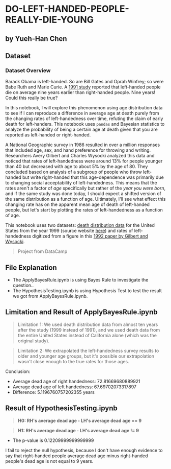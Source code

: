 # DO-LEFT-HANDED-PEOPLE-REALLY-DIE-YOUNG
## by Yueh-Han Chen
## Dataset

### Dataset Overview
<p>Barack Obama is left-handed. So are Bill Gates and Oprah Winfrey; so were Babe Ruth and Marie Curie. A <a href="https://www.nejm.org/doi/full/10.1056/NEJM199104043241418">1991 study</a> reported that left-handed people die on average nine years earlier than right-handed people. Nine years! Could this really be true? </p>
<p>In this notebook, I will explore this phenomenon using age distribution data to see if I can reproduce a difference in average age at death purely from the changing rates of left-handedness over time, refuting the claim of early death for left-handers. This notebook uses <code>pandas</code> and Bayesian statistics to analyze the probability of being a certain age at death given that you are reported as left-handed or right-handed.</p>
<p>A National Geographic survey in 1986 resulted in over a million responses that included age, sex, and hand preference for throwing and writing. Researchers Avery Gilbert and Charles Wysocki analyzed this data and noticed that rates of left-handedness were around 13% for people younger than 40 but decreased with age to about 5% by the age of 80. They concluded based on analysis of a subgroup of people who throw left-handed but write right-handed that this age-dependence was primarily due to changing social acceptability of left-handedness. This means that the rates aren't a factor of <em>age</em> specifically but rather of the <em>year you were born</em>, and if the same study was done today, I should expect a shifted version of the same distribution as a function of age. Ultimately, I'll see what effect this changing rate has on the apparent mean age of death of left-handed people, but let's start by plotting the rates of left-handedness as a function of age.</p>
<p>This notebook uses two datasets: <a href="https://www.cdc.gov/nchs/data/statab/vs00199_table310.pdf">death distribution data</a> for the United States from the year 1999 (source website <a href="https://www.cdc.gov/nchs/nvss/mortality_tables.htm">here</a>) and rates of left-handedness digitized from a figure in this <a href="https://www.ncbi.nlm.nih.gov/pubmed/1528408">1992 paper by Gilbert and Wysocki</a>. </p>

> Project from DataCamp

## File Explanation
- The ApplyBayesRule.ipynb is using Bayes Rule to investigate the question..
- The HypothesisTesting.ipynb is using Hypothesis Test to test the result we got from ApplyBayesRule.ipynb.

## Limitation and Result of ApplyBayesRule.ipynb

> Limitation 1: We used death distribution data from almost ten years after the study (1999 instead of 1991), and we used death data from the entire United States instead of California alone (which was the original study). 

> Limitation 2: We extrapolated the left-handedness survey results to older and younger age groups, but it's possible our extrapolation wasn't close enough to the true rates for those ages.

Conclusion:
- Average dead age of right handedness: 72.81669680889921
- Average dead age of left handedness: 67.69702073317897
- Difference:  5.1196760757202355  years

## Result of HypothesisTesting.ipynb

> **H0: RH's average dead age - LH's average dead age == 9**

> **H1: RH's average dead age - LH's average dead age != 9**

- The p-value is  0.12209999999999999

I fail to reject the null hypothesis, because I don't have enough evidence to say that right-handed people average dead age minus right-handed people's dead age is not equal to 9 years.
